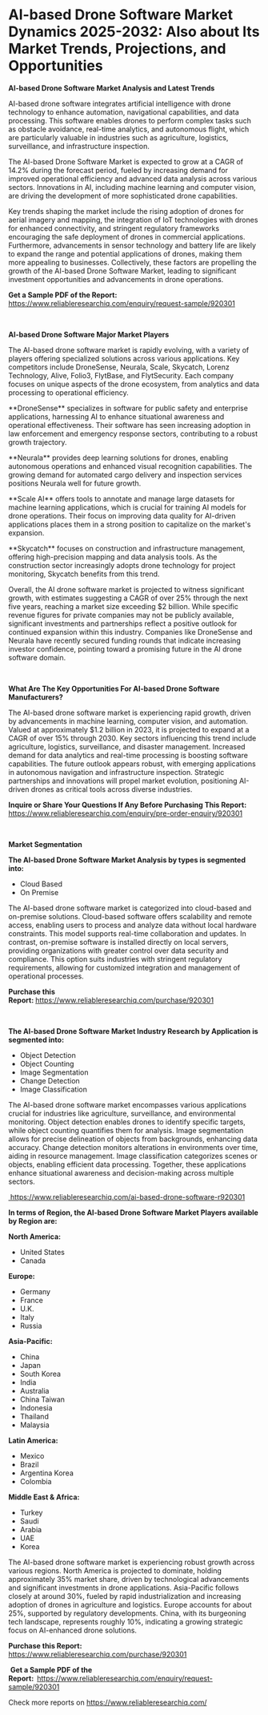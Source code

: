<p><h1>AI-based Drone Software Market Dynamics 2025-2032: Also about Its Market Trends, Projections, and Opportunities</h1></p><p><strong>AI-based Drone Software Market Analysis and Latest Trends</strong></p>
<p><p>AI-based drone software integrates artificial intelligence with drone technology to enhance automation, navigational capabilities, and data processing. This software enables drones to perform complex tasks such as obstacle avoidance, real-time analytics, and autonomous flight, which are particularly valuable in industries such as agriculture, logistics, surveillance, and infrastructure inspection. </p><p>The AI-based Drone Software Market is expected to grow at a CAGR of 14.2% during the forecast period, fueled by increasing demand for improved operational efficiency and advanced data analysis across various sectors. Innovations in AI, including machine learning and computer vision, are driving the development of more sophisticated drone capabilities. </p><p>Key trends shaping the market include the rising adoption of drones for aerial imagery and mapping, the integration of IoT technologies with drones for enhanced connectivity, and stringent regulatory frameworks encouraging the safe deployment of drones in commercial applications. Furthermore, advancements in sensor technology and battery life are likely to expand the range and potential applications of drones, making them more appealing to businesses. Collectively, these factors are propelling the growth of the AI-based Drone Software Market, leading to significant investment opportunities and advancements in drone operations.</p></p>
<p><strong>Get a Sample PDF of the Report:&nbsp;</strong> <a href="https://www.reliableresearchiq.com/enquiry/request-sample/920301?utm_campaign=3058&utm_medium=2&utm_source=Github&utm_content=ia&utm_term=11032025&utm_id=ai-based-drone-software">https://www.reliableresearchiq.com/enquiry/request-sample/920301</a></p>
<p>&nbsp;</p>
<p><strong>AI-based Drone Software Major Market Players</strong></p>
<p><p>The AI-based drone software market is rapidly evolving, with a variety of players offering specialized solutions across various applications. Key competitors include DroneSense, Neurala, Scale, Skycatch, Lorenz Technology, Alive, Folio3, FlytBase, and FlytSecurity. Each company focuses on unique aspects of the drone ecosystem, from analytics and data processing to operational efficiency.</p><p>**DroneSense** specializes in software for public safety and enterprise applications, harnessing AI to enhance situational awareness and operational effectiveness. Their software has seen increasing adoption in law enforcement and emergency response sectors, contributing to a robust growth trajectory.</p><p>**Neurala** provides deep learning solutions for drones, enabling autonomous operations and enhanced visual recognition capabilities. The growing demand for automated cargo delivery and inspection services positions Neurala well for future growth.</p><p>**Scale AI** offers tools to annotate and manage large datasets for machine learning applications, which is crucial for training AI models for drone operations. Their focus on improving data quality for AI-driven applications places them in a strong position to capitalize on the market's expansion.</p><p>**Skycatch** focuses on construction and infrastructure management, offering high-precision mapping and data analysis tools. As the construction sector increasingly adopts drone technology for project monitoring, Skycatch benefits from this trend.</p><p>Overall, the AI drone software market is projected to witness significant growth, with estimates suggesting a CAGR of over 25% through the next five years, reaching a market size exceeding $2 billion. While specific revenue figures for private companies may not be publicly available, significant investments and partnerships reflect a positive outlook for continued expansion within this industry. Companies like DroneSense and Neurala have recently secured funding rounds that indicate increasing investor confidence, pointing toward a promising future in the AI drone software domain.</p></p>
<p>&nbsp;</p>
<p><strong>What Are The Key Opportunities For AI-based Drone Software Manufacturers?</strong></p>
<p><p>The AI-based drone software market is experiencing rapid growth, driven by advancements in machine learning, computer vision, and automation. Valued at approximately $1.2 billion in 2023, it is projected to expand at a CAGR of over 15% through 2030. Key sectors influencing this trend include agriculture, logistics, surveillance, and disaster management. Increased demand for data analytics and real-time processing is boosting software capabilities. The future outlook appears robust, with emerging applications in autonomous navigation and infrastructure inspection. Strategic partnerships and innovations will propel market evolution, positioning AI-driven drones as critical tools across diverse industries.</p></p>
<p><strong>Inquire or Share Your Questions If Any Before Purchasing This Report:</strong> <a href="https://www.reliableresearchiq.com/enquiry/pre-order-enquiry/920301?utm_campaign=3058&utm_medium=2&utm_source=Github&utm_content=ia&utm_term=11032025&utm_id=ai-based-drone-software">https://www.reliableresearchiq.com/enquiry/pre-order-enquiry/920301</a></p>
<p>&nbsp;</p>
<p><strong>Market Segmentation</strong></p>
<p><strong>The AI-based Drone Software Market Analysis by types is segmented into:</strong></p>
<p><ul><li>Cloud Based</li><li>On Premise</li></ul></p>
<p><p>The AI-based drone software market is categorized into cloud-based and on-premise solutions. Cloud-based software offers scalability and remote access, enabling users to process and analyze data without local hardware constraints. This model supports real-time collaboration and updates. In contrast, on-premise software is installed directly on local servers, providing organizations with greater control over data security and compliance. This option suits industries with stringent regulatory requirements, allowing for customized integration and management of operational processes.</p></p>
<p><strong>Purchase this Report:&nbsp;</strong><a href="https://www.reliableresearchiq.com/purchase/920301?utm_campaign=3058&utm_medium=2&utm_source=Github&utm_content=ia&utm_term=11032025&utm_id=ai-based-drone-software">https://www.reliableresearchiq.com/purchase/920301</a></p>
<p>&nbsp;</p>
<p><strong>The AI-based Drone Software Market Industry Research by Application is segmented into:</strong></p>
<p><ul><li>Object Detection</li><li>Object Counting</li><li>Image Segmentation</li><li>Change Detection</li><li>Image Classification</li></ul></p>
<p><p>The AI-based drone software market encompasses various applications crucial for industries like agriculture, surveillance, and environmental monitoring. Object detection enables drones to identify specific targets, while object counting quantifies them for analysis. Image segmentation allows for precise delineation of objects from backgrounds, enhancing data accuracy. Change detection monitors alterations in environments over time, aiding in resource management. Image classification categorizes scenes or objects, enabling efficient data processing. Together, these applications enhance situational awareness and decision-making across multiple sectors.</p></p>
<p><a href="https://www.reliableresearchiq.com/ai-based-drone-software-r920301?utm_campaign=3058&utm_medium=2&utm_source=Github&utm_content=ia&utm_term=11032025&utm_id=ai-based-drone-software">&nbsp;https://www.reliableresearchiq.com/ai-based-drone-software-r920301</a></p>
<p><strong>In terms of Region, the AI-based Drone Software Market Players available by Region are:</strong></p>
<p>
    <p> <strong> North America: </strong>
        <ul>
            <li>United States</li>
            <li>Canada</li>
        </ul>
        </p> 
    <p> <strong> Europe: </strong>
        <ul>
            <li>Germany</li>
            <li>France</li>
            <li>U.K.</li>
            <li>Italy</li>
            <li>Russia</li>
        </ul>
        </p> 
    <p> <strong> Asia-Pacific: </strong>
        <ul>
            <li>China</li>
            <li>Japan</li>
            <li>South Korea</li>
            <li>India</li>
            <li>Australia</li>
            <li>China Taiwan</li>
            <li>Indonesia</li>
            <li>Thailand</li>
            <li>Malaysia</li>
        </ul>
        </p> 
    <p> <strong> Latin America: </strong>
        <ul>
            <li>Mexico</li>
            <li>Brazil</li>
            <li>Argentina Korea</li>
            <li>Colombia</li>
        </ul>
        </p> 
    <p> <strong> Middle East & Africa: </strong>
        <ul>
            <li>Turkey</li>
            <li>Saudi</li>
            <li>Arabia</li>
            <li>UAE</li>
            <li>Korea</li>
        </ul>
    </p>
    </p>
<p><p>The AI-based drone software market is experiencing robust growth across various regions. North America is projected to dominate, holding approximately 35% market share, driven by technological advancements and significant investments in drone applications. Asia-Pacific follows closely at around 30%, fueled by rapid industrialization and increasing adoption of drones in agriculture and logistics. Europe accounts for about 25%, supported by regulatory developments. China, with its burgeoning tech landscape, represents roughly 10%, indicating a growing strategic focus on AI-enhanced drone solutions.</p></p>
<p><strong>Purchase this Report: </strong><a href="https://www.reliableresearchiq.com/purchase/920301?utm_campaign=3058&utm_medium=2&utm_source=Github&utm_content=ia&utm_term=11032025&utm_id=ai-based-drone-software">https://www.reliableresearchiq.com/purchase/920301</a></p>
<p>&nbsp;<strong>Get a Sample PDF of the Report:&nbsp;&nbsp;</strong><a href="https://www.reliableresearchiq.com/enquiry/request-sample/920301?utm_campaign=3058&utm_medium=2&utm_source=Github&utm_content=ia&utm_term=11032025&utm_id=ai-based-drone-software">https://www.reliableresearchiq.com/enquiry/request-sample/920301</a></p>
<p><strong></strong></p>
<p>Check more reports on <a href="https://www.reliableresearchiq.com/?utm_campaign=3058&utm_medium=2&utm_source=Github&utm_content=ia&utm_term=11032025&utm_id=ai-based-drone-software">https://www.reliableresearchiq.com/</a></p>